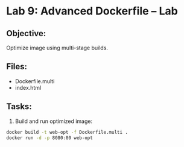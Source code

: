 # Lab 9: Advanced Dockerfile – Lab

## Objective:
Optimize image using multi-stage builds.

## Files:
- Dockerfile.multi
- index.html

## Tasks:
1. Build and run optimized image:
```bash
docker build -t web-opt -f Dockerfile.multi .
docker run -d -p 8080:80 web-opt
```
